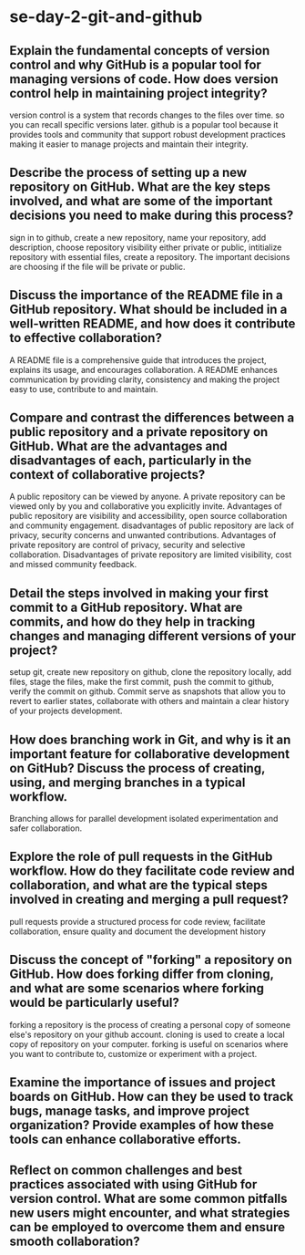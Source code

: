 # se-day-2-git-and-github
## Explain the fundamental concepts of version control and why GitHub is a popular tool for managing versions of code. How does version control help in maintaining project integrity?
version control is a system that records changes to the files over time. so you can recall specific versions later.
github is a popular tool because it provides tools and community that support robust development practices making it easier to manage projects and maintain their integrity.
## Describe the process of setting up a new repository on GitHub. What are the key steps involved, and what are some of the important decisions you need to make during this process?
sign in to github, create a new repository, name your repository, add description, choose repository visibility either private or public, intitialize repository with essential files, create a repository.
The important decisions are choosing if the file will be private or public.
## Discuss the importance of the README file in a GitHub repository. What should be included in a well-written README, and how does it contribute to effective collaboration?
A README file is a comprehensive guide that introduces the project, explains its usage, and encourages collaboration.
A README enhances communication by providing clarity, consistency and making the project easy to use, contribute to and maintain.
## Compare and contrast the differences between a public repository and a private repository on GitHub. What are the advantages and disadvantages of each, particularly in the context of collaborative projects?
A public repository can be viewed by anyone.
A private repository can be viewed only by you and collaborative you explicitly invite.
Advantages of public repository are visibility and accessibility, open source collaboration and community engagement.
disadvantages of public repository are lack of privacy, security concerns and unwanted contributions.
Advantages of private repository are control of privacy, security and selective collaboration.
Disadvantages of private repository are limited visibility, cost and missed community feedback.
## Detail the steps involved in making your first commit to a GitHub repository. What are commits, and how do they help in tracking changes and managing different versions of your project?
setup git, create new repository on github, clone the repository locally, add files, stage the files, make the first commit, push the commit to github, verify the commit on github.
Commit serve as snapshots that allow you to revert to earlier states, collaborate with others and maintain a clear history of your projects development.
## How does branching work in Git, and why is it an important feature for collaborative development on GitHub? Discuss the process of creating, using, and merging branches in a typical workflow.
Branching allows for parallel development isolated experimentation and safer collaboration.
## Explore the role of pull requests in the GitHub workflow. How do they facilitate code review and collaboration, and what are the typical steps involved in creating and merging a pull request?
pull requests provide a structured process for code review, facilitate collaboration, ensure quality and document the development history
## Discuss the concept of "forking" a repository on GitHub. How does forking differ from cloning, and what are some scenarios where forking would be particularly useful?
forking a repository is the process of creating a personal copy of someone else's repository on your github account.
cloning is used to create a local copy of repository on your computer.
forking is useful on scenarios where you want to contribute to, customize or experiment with a project.
## Examine the importance of issues and project boards on GitHub. How can they be used to track bugs, manage tasks, and improve project organization? Provide examples of how these tools can enhance collaborative efforts.

## Reflect on common challenges and best practices associated with using GitHub for version control. What are some common pitfalls new users might encounter, and what strategies can be employed to overcome them and ensure smooth collaboration?
